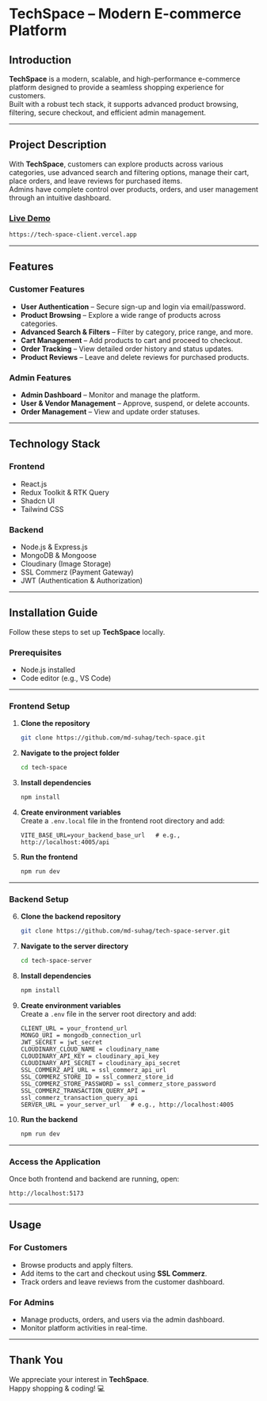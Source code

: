 # TechSpace – Modern E-commerce Platform

## Introduction

**TechSpace** is a modern, scalable, and high-performance e-commerce platform designed to provide a seamless shopping experience for customers.  
Built with a robust tech stack, it supports advanced product browsing, filtering, secure checkout, and efficient admin management.

---

## Project Description

With **TechSpace**, customers can explore products across various categories, use advanced search and filtering options, manage their cart, place orders, and leave reviews for purchased items.  
Admins have complete control over products, orders, and user management through an intuitive dashboard.

### [Live Demo](https://tech-space-client.vercel.app)

```bash
https://tech-space-client.vercel.app
```

---

## Features

### Customer Features

- **User Authentication** – Secure sign-up and login via email/password.
- **Product Browsing** – Explore a wide range of products across categories.
- **Advanced Search & Filters** – Filter by category, price range, and more.
- **Cart Management** – Add products to cart and proceed to checkout.
- **Order Tracking** – View detailed order history and status updates.
- **Product Reviews** – Leave and delete reviews for purchased products.

### Admin Features

- **Admin Dashboard** – Monitor and manage the platform.
- **User & Vendor Management** – Approve, suspend, or delete accounts.
- **Order Management** – View and update order statuses.

---

## Technology Stack

### **Frontend**

- React.js
- Redux Toolkit & RTK Query
- Shadcn UI
- Tailwind CSS

### **Backend**

- Node.js & Express.js
- MongoDB & Mongoose
- Cloudinary (Image Storage)
- SSL Commerz (Payment Gateway)
- JWT (Authentication & Authorization)

---

## Installation Guide

Follow these steps to set up **TechSpace** locally.

### **Prerequisites**

- Node.js installed
- Code editor (e.g., VS Code)

---

### **Frontend Setup**

1. **Clone the repository**

   ```bash
   git clone https://github.com/md-suhag/tech-space.git
   ```

2. **Navigate to the project folder**

   ```bash
   cd tech-space
   ```

3. **Install dependencies**

   ```bash
   npm install
   ```

4. **Create environment variables**  
   Create a `.env.local` file in the frontend root directory and add:

   ```env
   VITE_BASE_URL=your_backend_base_url   # e.g., http://localhost:4005/api
   ```

5. **Run the frontend**
   ```bash
   npm run dev
   ```

---

### **Backend Setup**

6. **Clone the backend repository**

   ```bash
   git clone https://github.com/md-suhag/tech-space-server.git
   ```

7. **Navigate to the server directory**

   ```bash
   cd tech-space-server
   ```

8. **Install dependencies**

   ```bash
   npm install
   ```

9. **Create environment variables**  
   Create a `.env` file in the server root directory and add:

   ```env
   CLIENT_URL = your_frontend_url
   MONGO_URI = mongodb_connection_url
   JWT_SECRET = jwt_secret
   CLOUDINARY_CLOUD_NAME = cloudinary_name
   CLOUDINARY_API_KEY = cloudinary_api_key
   CLOUDINARY_API_SECRET = cloudinary_api_secret
   SSL_COMMERZ_API_URL = ssl_commerz_api_url
   SSL_COMMERZ_STORE_ID = ssl_commerz_store_id
   SSL_COMMERZ_STORE_PASSWORD = ssl_commerz_store_password
   SSL_COMMERZ_TRANSACTION_QUERY_API = ssl_commerz_transaction_query_api
   SERVER_URL = your_server_url   # e.g., http://localhost:4005
   ```

10. **Run the backend**
    ```bash
    npm run dev
    ```

---

### **Access the Application**

Once both frontend and backend are running, open:

```text
http://localhost:5173
```

---

## Usage

### For Customers

- Browse products and apply filters.
- Add items to the cart and checkout using **SSL Commerz**.
- Track orders and leave reviews from the customer dashboard.

### For Admins

- Manage products, orders, and users via the admin dashboard.
- Monitor platform activities in real-time.

---

## Thank You

We appreciate your interest in **TechSpace**.  
Happy shopping & coding! 💻
